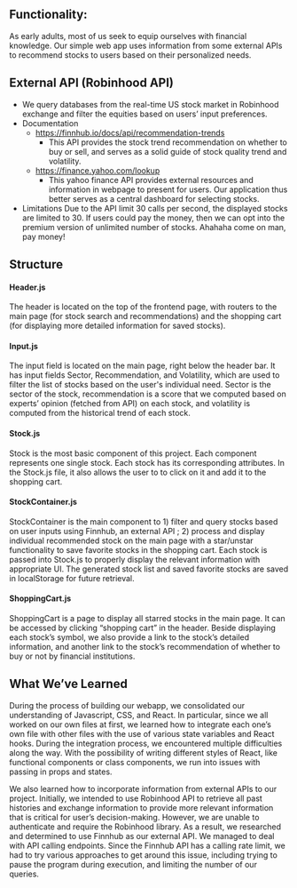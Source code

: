 <!-- ## Team Members: ##
Tinna Liu(3035729670), Brian Zheng (3035909408), Shiqi Zhang (3035916454), Konjac Huang (3033739258), Jerry Pan (3035788732) -->

## Functionality: ##
As early adults, most of us seek to equip ourselves with financial knowledge. Our simple web app uses information from some external APIs to recommend stocks to users based on their personalized needs. 

## External API (Robinhood API) ##
- We query databases from the real-time US stock market in Robinhood exchange and filter the equities based on users’ input preferences.
- Documentation
    - https://finnhub.io/docs/api/recommendation-trends
        - This API provides the stock trend recommendation on whether to buy or sell, and serves as a solid guide of stock quality trend and volatility.
    - https://finance.yahoo.com/lookup
        - This yahoo finance API provides external resources and information in webpage to present for users. Our application thus better serves as a central dashboard for selecting stocks.
- Limitations
Due to the API limit 30 calls per second, the displayed stocks are limited to 30. If users could pay the money, then we can opt into the premium version of unlimited number of stocks. Ahahaha come on man, pay money!

## Structure ##

#### Header.js ####
The header is located on the top of the frontend page, with routers to the main page (for stock search and recommendations) and the shopping cart (for displaying more detailed information for saved stocks).

#### Input.js ####
The input field is located on the main page, right below the header bar. It has input fields Sector, Recommendation, and Volatility, which are used to filter the list of stocks based on the user's individual need. Sector is the sector of the stock, recommendation is a score that we computed based on experts’ opinion (fetched from API) on each stock, and volatility is computed from the historical trend of each stock.

#### Stock.js ####
Stock is the most basic component of this project. Each component represents one single stock. Each stock has its corresponding attributes. In the Stock.js file, it also allows the user to to click on it and add it to the shopping cart.

#### StockContainer.js ####
StockContainer is the main component to 1) filter and query stocks based on user inputs using Finnhub, an external API ; 2) process and display individual recommended stock on the main page with a star/unstar functionality to save favorite stocks in the shopping cart. Each stock is passed into Stock.js to properly display the relevant information with appropriate UI. The generated stock list and saved favorite stocks are saved in localStorage for future retrieval. 

#### ShoppingCart.js ####
ShoppingCart is a page to display all starred stocks in the main page. It can be accessed by clicking “shopping cart” in the header. Beside displaying each stock’s symbol, we also provide a link to the stock’s detailed information, and another link to the stock’s recommendation of whether to buy or not by financial institutions. 

## What We’ve Learned ##
During the process of building our webapp, we consolidated our understanding of Javascript, CSS, and React. In particular, since we all worked on our own files at first, we learned how to integrate each one’s own file with other files with the use of various state variables and React hooks. During the integration process, we encountered multiple difficulties along the way. With the possibility of writing different styles of React, like functional components or class components, we run into issues with passing in props and states. 

We also learned how to incorporate information from external APIs to our project. Initially, we intended to use Robinhood API to retrieve all past histories and exchange information to provide more relevant information that is critical for user’s decision-making. However, we are unable to authenticate and require the Robinhood library. As a result, we researched and determined to use Finnhub as our external API. We managed to deal with API calling endpoints. Since the Finnhub API has a calling rate limit, we had to try various approaches to get around this issue, including trying to pause the program during execution, and limiting the number of our queries. 
